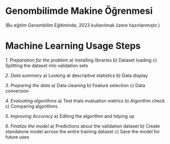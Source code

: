 # Genombilimde Makine Öğrenmesi

(Bu eğitim Genombilim Eğitiminde, 2023 kullanılmak üzere hazırlanmıştır.)

# Machine Learning Usage Steps

_1. Preparation for the problem_
a) Installing libraries
b) Dataset loading
c) Splitting the dataset into validation sets

_2. Data summary_
a) Looking at descriptive statistics
b) Data display

_3. Preparing the data_
a) Data cleaning
b) Feature selection
c) Data conversion

_4. Evaluating algorithms_
a) Test trials evaluation metrics
b) Algorithm check
c) Comparing algorithms

_5. Improving Accuracy_
a) Editing the algorithm and tidying up

_6. Finalize the model_
a) Predictions about the validation dataset
b) Create standalone model across the entire training dataset c) Save the model for future uses





